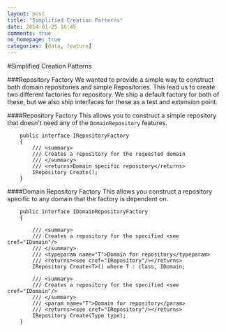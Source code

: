 ```yaml
---
layout: post
title: "Simplified Creation Patterns"
date: 2014-01-25 16:45
comments: true
no_homepage: true
categories: [data, feature]
---
```

#Simplified Creation Patterns

###Repository Factory
We wanted to provide a simple way to construct both domain repositories and simple Repositories. This lead us to create two different factories for repository. We ship a default factory for both of these, but we also ship interfaces for these as a test and extension point.

####Repository Factory
This allows you to construct a simple repository that doesn't need any of the `DomainRepository` features.

```
 	public interface IRepositoryFactory
    {
        /// <summary>
        /// Creates a repository for the requested domain
        /// </summary>
        /// <returns>Domain specific repository</returns>
        IRepository Create();
    }

```

####Domain Repository Factory
This allows you construct a repository specific to any domain that the factory is dependent on.

```
    public interface IDomainRepositoryFactory
    {

        /// <summary>
        /// Creates a repository for the specified <see cref="IDomain"/>
        /// </summary>
        /// <typeparam name="T">Domain for repository</typeparam>
        /// <returns><see cref="IRepository"/></returns>
        IRepository Create<T>() where T : class, IDomain;

        /// <summary>
        /// Creates a repository for the specified <see cref="IDomain"/>
        /// </summary>
        /// <param name="T">Domain for repository</param>
        /// <returns><see cref="IRepository"/></returns>
        IRepository Create(Type type);
    }
```
